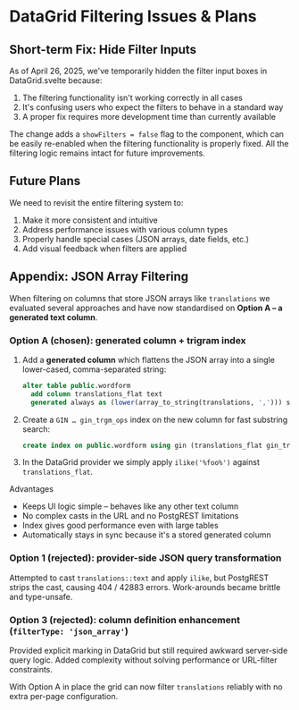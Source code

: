 # DataGrid Filtering Issues & Plans

## Short-term Fix: Hide Filter Inputs

As of April 26, 2025, we've temporarily hidden the filter input boxes in DataGrid.svelte because:

1. The filtering functionality isn't working correctly in all cases
2. It's confusing users who expect the filters to behave in a standard way
3. A proper fix requires more development time than currently available

The change adds a `showFilters = false` flag to the component, which can be easily re-enabled when the filtering functionality is properly fixed. All the filtering logic remains intact for future improvements.

## Future Plans

We need to revisit the entire filtering system to:
1. Make it more consistent and intuitive
2. Address performance issues with various column types
3. Properly handle special cases (JSON arrays, date fields, etc.)
4. Add visual feedback when filters are applied

## Appendix: JSON Array Filtering

When filtering on columns that store JSON arrays like `translations` we evaluated several approaches and have now standardised on **Option A – a generated text column**.

### Option A (chosen): generated column + trigram index

1.  Add a **generated column** which flattens the JSON array into a single lower-cased, comma-separated string:

    ```sql
    alter table public.wordform
      add column translations_flat text
      generated always as (lower(array_to_string(translations, ','))) stored;
    ```

2.  Create a `GIN … gin_trgm_ops` index on the new column for fast substring search:

    ```sql
    create index on public.wordform using gin (translations_flat gin_trgm_ops);
    ```

3.  In the DataGrid provider we simply apply `ilike('%foo%')` against `translations_flat`.

Advantages
*   Keeps UI logic simple – behaves like any other text column
*   No complex casts in the URL and no PostgREST limitations
*   Index gives good performance even with large tables
*   Automatically stays in sync because it's a stored generated column

### Option 1 (rejected): provider-side JSON query transformation
Attempted to cast `translations::text` and apply `ilike`, but PostgREST strips the cast, causing 404 / 42883 errors. Work-arounds became brittle and type-unsafe.

### Option 3 (rejected): column definition enhancement (`filterType: 'json_array'`)
Provided explicit marking in DataGrid but still required awkward server-side query logic. Added complexity without solving performance or URL-filter constraints.

With Option A in place the grid can now filter `translations` reliably with no extra per-page configuration.